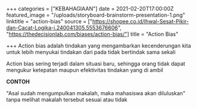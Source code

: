 +++
categories = ["KEBAHAGIAAN"]
date = 2021-02-20T17:00:00Z
featured_image = "/uploads/storyboard-brainstorm-presentation-1.png"
linktitle = "action-bias"
source = ["https://shopee.co.id/Ihwal-Sesat-Pikir-dan-Cacat-Logika-i.240041305.5553676606", "https://thedecisionlab.com/biases/action-bias/"]
title = "Action Bias"

+++
Action bias adalah tindakan yang mengambarkan kecenderungan kita untuk lebih menyukai tindakan dari pada tidak bertindak sama sekali

Action bias sering terjadi dalam situasi baru, sehingga orang tidak dapat mengukur ketepatan maupun efektivitas tindakan yang di ambil

**CONTOH**

"Asal sudah mengumpulkan makalah, maka mahasiswa akan diluluskan" tanpa melihat makalah tersebut sesuai atau tidak